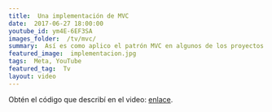 ```yaml
---
title:  Una implementación de MVC
date:  2017-06-27 18:00:00
youtube_id: ym4E-6EF3SA
images_folder:  /tv/mvc/
summary:  Así es como aplico el patrón MVC en algunos de los proyectos que desarrollo.
featured_image:  implementacion.jpg
tags:  Meta, YouTube
featured_tag:  Tv
layout: video
---
```


Obtén el código que describí en el video: <a href="https://github.com/ThatCSharpGuy/agenda-mvc" target="_blank">enlace</a>.